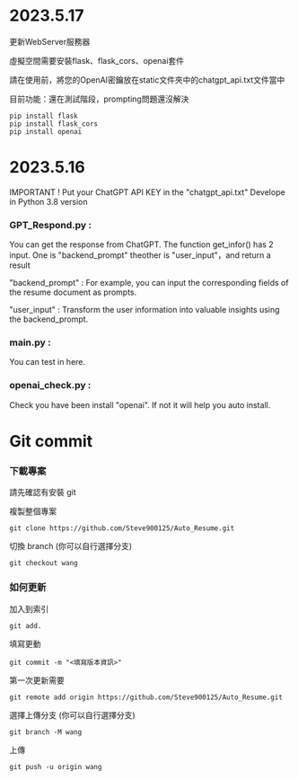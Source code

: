 # 2023.5.17
更新WebServer服務器

虛擬空間需要安裝flask、flask_cors、openai套件

請在使用前，將您的OpenAI密鑰放在static文件夾中的chatgpt_api.txt文件當中

目前功能：還在測試階段，prompting問題還沒解決

```
pip install flask
pip install flask_cors
pip install openai
```

# 2023.5.16
IMPORTANT ! 
Put your ChatGPT API KEY in the "chatgpt_api.txt"
Develope in Python 3.8 version 

### GPT_Respond.py :
  You can get the response from ChatGPT. 
  The function get_infor() has 2 input. One is "backend_prompt" theother is "user_input"，and return a result

  "backend_prompt" : For example, you can input the corresponding fields of the resume document as prompts.

  "user_input" : Transform the user information into valuable insights using the backend_prompt.

### main.py :
  You can test in here.
    
### openai_check.py :
  Check you have been install "openai".
  If not it will help you auto install.
   
# Git commit

### 下載專案
請先確認有安裝 git

複製整個專案
```
git clone https://github.com/Steve900125/Auto_Resume.git
```

切換 branch (你可以自行選擇分支)
```
git checkout wang
```

### 如何更新

加入到索引
```
git add.
```

填寫更動
```
git commit -m "<填寫版本資訊>"
```

第一次更新需要
```
git remote add origin https://github.com/Steve900125/Auto_Resume.git
```

選擇上傳分支 (你可以自行選擇分支)
```
git branch -M wang
```

上傳
```
git push -u origin wang
```

